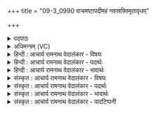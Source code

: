+++
title = "09-3_0990 वाचमष्टापदीमहं नवस्रक्तिमृतावृधम्"

+++
<details><summary>पदपाठः</summary>

वा꣡च꣢꣯म्। अ꣣ष्टा꣡प꣢दीम्। अ꣣ष्ट꣢। प꣣दीम्। अह꣢म्। न꣡व꣢꣯स्रक्तिम्। न꣡व꣢꣯। स्र꣣क्तिम्। ऋतावृ꣡ध꣢म्। ऋ꣣त। वृ꣡ध꣢꣯म्। इ꣡न्द्रा꣢꣯त्। प꣡रि꣢꣯। त꣢न्वम्। म꣣मे। ९९०।
</details>

<details><summary>अधिमन्त्रम् (VC)</summary>

- इन्द्रः
- कुरुसुतिः काण्वः
- गायत्री
- षड्जः
</details>

<details><summary>हिन्दी : आचार्य रामनाथ वेदालंकार - विषयः</summary>

जीवात्मा में वीरता तभी आती है जब वह ज्ञानी होता है। इसलिए अगले मन्त्र में आचार्य के पास से शिष्य के ज्ञानग्रहण का विषय है।
</details>

<details><summary>हिन्दी : आचार्य रामनाथ वेदालंकार - पदार्थः</summary>

पदार्थान्वयभाषाः -  शिष्य कहा रहा है—(अहम्)मैं शिष्य(इन्द्रात्)विद्या के ऐश्वर्य से युक्त आचार्य से(अष्टापदीम्)सात विभक्तियों तथा सम्बोधन—इन आठ पदों से युक्त अर्थात् सुबन्तरूप, (नवस्रक्तिम्)प्रथम,मध्यम,उत्तम पुरुषों के एकवचन,द्विवचन,बहुवचन रूप नौ विभागों से युक्त अर्थात् तिङन्तरूप, (ऋतावृधम्)सत्यज्ञान को बढ़ानेवाली, (तन्वम्)विस्तृत(वाचम्)वाणी को(परिममे)ग्रहण करता हूँ। अभिप्राय यह है कि सब सुबन्त और तिङन्त रूपों को जानकर सम्पूर्ण वाङ्मय में पण्डित हो जाता हूँ ॥३॥
</details>

<details><summary>हिन्दी : आचार्य रामनाथ वेदालंकार - भावार्थः</summary>

भावार्थभाषाः -  सब विद्यार्थियों को चाहिए कि व्याकरणशास्त्र को भली-भाँति पढ़कर तथा अन्य वेदाङ्गों में भी प्रवीण होकर,वेदार्थों को जानकर,विद्वान् होकर अपने विद्यार्थियों को पढ़ाएँ ॥३॥
</details>

<details><summary>संस्कृत : आचार्य रामनाथ वेदालंकार - विषयः</summary>

जीवात्मनि वीरता तदैव समागच्छति यदा स ज्ञानी भवतीति शिष्यस्याचार्यसकाशाज्ज्ञानग्रहणमाह।
</details>

<details><summary>संस्कृत : आचार्य रामनाथ वेदालंकार - पदार्थः</summary>

पदार्थान्वयभाषाः -  शिष्यो ब्रूते।(अहम्)शिष्यः(इन्द्रात्)विद्यैश्वर्ययुक्ताद् आचार्यात्(अष्टापदीम्)प्रथमादिसप्तविभक्तिभिः सम्बोधनेन च युक्तां सुबन्तरूपामिति यावत्, (नवस्रक्तिम्)प्रथममध्यमोत्तम-पुरुषेष्वेकवचनद्विवचनबहुवचनरूपां नवविभागयुक्तां,तिङन्तरूपामिति यावत्, (ऋतावृधम्)सत्यज्ञानस्य वर्द्धिकाम्, (तन्वम्)विस्तृताम्(वाचम्)वाणीम्(परिममे)परिच्छिनद्मि,परिगृह्णामि। सर्वाणि सुबन्ततिङन्तरूपाणि ज्ञात्वा निखिलेऽपि वाङ्मये पण्डितो भवामीति भावः ॥३॥२
</details>

<details><summary>संस्कृत : आचार्य रामनाथ वेदालंकार - भावार्थः</summary>

भावार्थभाषाः -  सर्वैर्विद्यार्थिभिर्व्याकरणशास्त्रं सम्यग् अधीत्यान्येषु च वेदाङ्गेषु प्रवीणतां प्राप्य वेदार्थान् ज्ञात्वा विद्वद्भिर्भूत्वा स्वाविद्यार्थिनोऽध्यापनीयाः ॥३॥
</details>

<details><summary>संस्कृत : आचार्य रामनाथ वेदालंकार - पादटिप्पनी</summary>

टिप्पणी:   १. ऋ० ८।७६।१२, अथ० २०।४२।१, उभयत्र ‘ऋतावृधम्’ इत्यत्र ‘ऋत॒स्पृश॑म्’ इति पाठः। २. अष्टापदीम् अष्टाभिर्दिग्भिर्विदिग्भिश्चाष्टापदीम्, नवस्रक्तिम् उपरिस्थितेनादित्येन नवस्रक्तिम् वाचं स्तुतिमयीम्—इति सा०। अष्टापदीम्—चत्वारो वेदाः शास्त्राणि च अष्टापदानि। नवस्रक्तिम् नवस्रक्तयः कोणाः ताः बहिष्पवमानाः ऋचो नव, अथवा नवस्रक्तिं त्रिवृत्स्तौमिकीम्—इति वि०।
</details>
